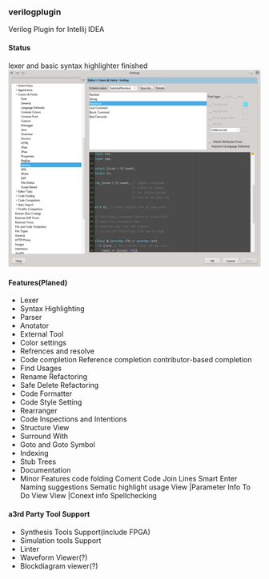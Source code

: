 ### verilogplugin

Verilog Plugin for Intellij IDEA

#### Status
lexer and basic syntax highlighter finished
![](https://raw.githubusercontent.com/max6cn/verilogplugin/master/resources/setting.png)

#### Features(Planed)

* Lexer	
* Syntax Highlighting
* Parser
* Anotator
* External Tool
* Color settings
* Refrences and resolve
* Code completion
  Reference completion
  contributor-based completion 
* Find Usages
* Rename Refactoring
* Safe Delete Refactoring
* Code Formatter
* Code Style Setting
* Rearranger
* Code Inspections and Intentions
* Structure View
* Surround With
* Goto and Goto Symbol
* Indexing
* Stub Trees 
* Documentation
* Minor Features
 code folding
 Coment Code
 Join Lines
 Smart Enter
 Naming suggestions
 Sematic highlight usage
 View |Parameter Info
 To Do View
 View |Conext info
 Spellchecking 

#### a3rd Party Tool Support
* Synthesis Tools Support(include FPGA)
* Simulation tools Support
* Linter
* Waveform Viewer(?)
* Blockdiagram viewer(?)
